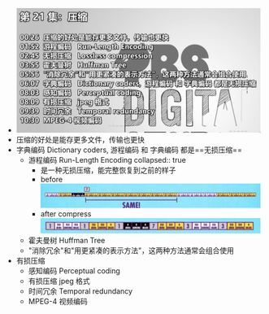 - ![image.png](../assets/image_1653954047637_0.png)
- 压缩的好处是能存更多文件，传输也更快
- 字典编码 Dictionary coders, 游程编码 和 字典编码 都是==无损压缩==
	- 游程编码 Run-Length Encoding
	  collapsed:: true
		- 是一种无损压缩，能完整恢复到之前的样子
		- before
		  ![image.png](../assets/image_1653954255962_0.png)
		- after compress
		  ![image.png](../assets/image_1653954233215_0.png)
	- 霍夫曼树 Huffman Tree
	- "消除冗余"和"用更紧凑的表示方法"，这两种方法通常会组合使用
- 有损压缩
	- 感知编码 Perceptual coding
	- 有损压缩 jpeg 格式
	- 时间冗余 Temporal redundancy
	- MPEG-4 视频编码